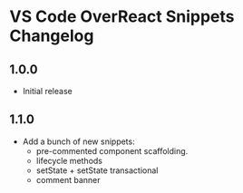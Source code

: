 # VS Code OverReact Snippets Changelog

## 1.0.0
  - Initial release

## 1.1.0
  - Add a bunch of new snippets:
    - pre-commented component scaffolding.
    - lifecycle methods
    - setState + setState transactional
    - comment banner
